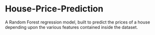 # House-Price-Prediction
A Random Forest regression model, built to predict the prices of a house depending upon the various features contained inside the dataset.
